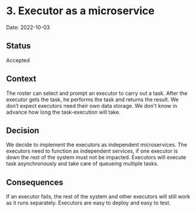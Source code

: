 # 3. Executor as a microservice

Date: 2022-10-03

## Status

Accepted

## Context

The roster can select and prompt an executor to carry out a task. After the executor gets the task, he performs the task and returns the result. We don’t expect executors need their own data storage.
We don't know in advance how long the task-execution will take.

## Decision

We decide to implement the executors as independent microservices. 
The executors need to function as independent services, if one executor is down the rest of the system must not be impacted.
Executors will execute task asynchronously and take care of queueing multiple tasks.

## Consequences

If an executor fails, the rest of the system and other executors will still work as it runs separately. Executors are easy to deploy and easy to test.
